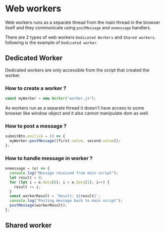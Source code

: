 # Web workers
Web workers runs as a separate thread from the main thread in the browser itself and they communicate using `postMessage` and `onmessage` handlers.

There are 2 types of web workers `Dedicated Workers` and `Shared workers`. following is the example of `Dedicated worker`.

## Dedicated Worker
Dedicated workers are only accessible from the script that created the worker.

### How to create a worker ?
```javascript
const myWorker = new Worker("worker.js");
```

As workers run as a separate thread it doesn't have access to some browser like window object and it also cannot manipulate dom as well.

### How to post a message ?
```javascript
submitBtn.onclick = () => {
  myWorker.postMessage([first.value, second.value]);
};
```

### How to handle message in worker ?
```javascript
onmessage = (e) => {
  console.log("Message received from main script");
  let result = 0;
  for (let i = e.data[0]; i < e.data[1]; i++) {
    result += i;
  }
  const workerResult = `Result: ${result}`;
  console.log("Posting message back to main script");
  postMessage(workerResult);
};
```

## Shared worker
